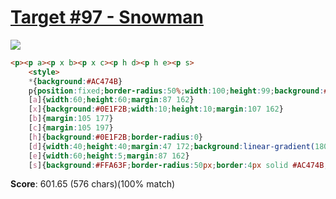 # [Target #97 - Snowman](https://cssbattle.dev/play/97)

![](https://cssbattle.dev/targets/97.png)

```HTML
<p><p a><p x b><p x c><p h d><p h e><p s>
    <style>
    *{background:#AC474B}
    p{position:fixed;border-radius:50%;width:100;height:99;background:#FFF;margin:138 142}
    [a]{width:60;height:60;margin:87 162}
    [x]{background:#0E1F2B;width:10;height:10;margin:107 162}
    [b]{margin:105 177}
    [c]{margin:105 197}
    [h]{background:#0E1F2B;border-radius:0}
    [d]{width:40;height:40;margin:47 172;background:linear-gradient(180deg,#0E1F2B 38%,#FFF 38%,#FFF 63%,#0E1F2B 63%)}
    [e]{width:60;height:5;margin:87 162}
    [s]{background:#FFA63F;border-radius:50px;border:4px solid #AC474B;width:60;height:10;margin:131 158
```

**Score**: 601.65 (576 chars)(100% match)
